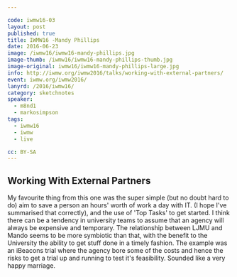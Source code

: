 ```yaml
---

code: iwmw16-03
layout: post
published: true
title: IWMW16 -Mandy Phillips 
date: 2016-06-23
image: /iwmw16/iwmw16-mandy-phillips.jpg
image-thumb: /iwmw16/iwmw16-mandy-phillips-thumb.jpg
image-original: iwmw16/iwmw16-mandy-phillips-large.jpg
info: http://iwmw.org/iwmw2016/talks/working-with-external-partners/
event: iwmw.org/iwmw2016/
lanyrd: /2016/iwmw16/
category: sketchnotes
speaker:
  - m8nd1
  - markosimpson
tags:
  - iwmw16
  - iwmw
  - live

cc: BY-SA
---
```


## Working With External Partners ##

My favourite thing from this one was the super simple (but no doubt hard to do) aim to save a person an hours' worth of work a day with IT. (I hope I've summarised that correctly), and the use of 'Top Tasks' to get started. I think there can be a tendency in university teams to assume that an agency will always be expensive and temporary. The relationship between LJMU and Mando seems to be more symbiotic than that, with the benefit to the University the ability to get stuff done in a timely fashion. The example was an iBeacons trial where the agency bore some of the costs and hence the risks to get a trial up and running to test it's feasibility. Sounded like a very happy marriage.
